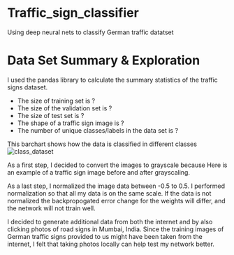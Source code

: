# Traffic_sign_classifier
Using deep neural nets to classify German traffic datatset
# Data Set Summary & Exploration
I used the pandas library to calculate the summary statistics of the traffic signs dataset.
  * The size of training set is ?
  * The size of the validation set is ?
  * The size of test set is ?
  * The shape of a traffic sign image is ?
  * The number of unique classes/labels in the data set is ?
  
This barchart shows how the data is classified in  different classes
![class_dataset](https://cloud.githubusercontent.com/assets/26694585/24799185/88b2656c-1bb7-11e7-8bda-e2cedf91ec59.png)

As a first step, I decided to convert the images to grayscale because 
Here is an example of a traffic sign image before and after grayscaling.


As a last step, I normalized the image data between -0.5 to 0.5. I performed normalization so that all my data is on the same scale. If the data is not normalized the backpropogated error change for the weights will differ, and the network will not ttrain well.

I decided to generate additional data from both the internet and by also clicking photos of road signs in Mumbai, India. Since the training images of German traffic signs provided to us might have been taken from the internet, I felt that taking photos locally can help test my network better.
  
